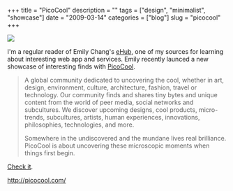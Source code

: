 +++
title = "PicoCool"
description = ""
tags = ["design", "minimalist", "showcase"]
date = "2009-03-14"
categories = ["blog"]
slug = "picocool"
+++



  <div class="notebook-screenshot"><a href="http://picocool.com/"><img src="//media.konigi.com/bluga/wt49bc53e13eb0d.jpg"/></a></div><p>I'm a regular reader of Emily Chang's <a href="http://emilychang.com/go/ehub/">eHub</a>, one of my sources for learning about interesting web app and services. Emily recently launced a new showcase of interesting finds with <a href="http://www.picocool.com/">PicoCool</a>. </p>
<blockquote><p>A global community dedicated to uncovering the cool, whether in art, design, environment, culture, architecture, fashion, travel or technology. Our community finds and shares tiny bytes and unique content from the world of peer media, social networks and subcultures. We discover upcoming designs, cool products, micro-trends, subcultures, artists, human experiences, innovations, philosophies, technologies, and more.</p>
<p>Somewhere in the undiscovered and the mundane lives real brilliance. PicoCool is about uncovering these microscopic moments when things first begin.</p></blockquote>
<p><a href="http://www.picocool.com/">Check it</a>.</p>
    
  <a href="http://picocool.com/">http://picocool.com/</a>
